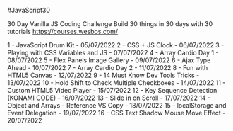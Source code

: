 #JavaScript30

30 Day Vanilla JS Coding Challenge
Build 30 things in 30 days with 30 tutorials
https://courses.wesbos.com/

1 - JavaScript Drum Kit - 05/07/2022
2 - CSS + JS Clock - 06/07/2022
3 - Playing with CSS Variables and JS - 07/07/2022
4 - Array Cardio Day 1 - 08/07/2022
5 - Flex Panels Image Gallery - 09/07/2022
6 - Ajax Type Ahead - 10/07/2022
7 - Array Cardio Day 2 - 11/07/2022
8 - Fun with HTML5 Canvas - 12/07/2022
9 - 14 Must Know Dev Tools Tricks - 13/07/2022
10 - Hold Shift to Check Multiple Checkboxes - 14/07/2022
11 - Custom HTML5 Video Player - 15/07/2022
12 - Key Sequence Detection (KONAMI CODE) - 16/07/2022
13 - Slide in on Scroll - 17/07/2022
14 - Object and Arrays - Reference VS Copy - 18/07/2022
15 - localStorage and Event Delegation - 19/07/2022
16 - CSS Text Shadow Mouse Move Effect - 20/07/2022
